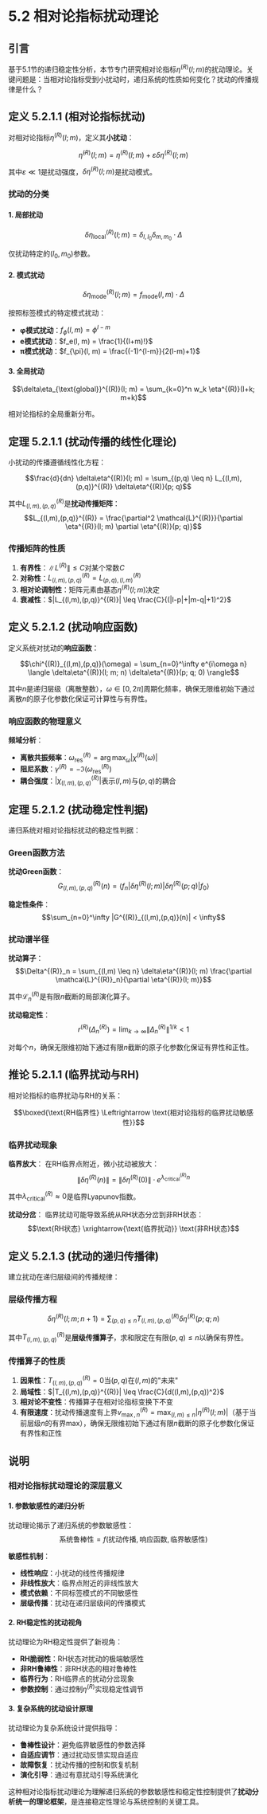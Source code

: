 # 5.2 相对论指标扰动理论

## 引言

基于5.1节的递归稳定性分析，本节专门研究相对论指标$\eta^{(R)}(l; m)$的扰动理论。关键问题是：当相对论指标受到小扰动时，递归系统的性质如何变化？扰动的传播规律是什么？

## 定义 5.2.1.1 (相对论指标扰动)

对相对论指标$\eta^{(R)}(l; m)$，定义其**小扰动**：

$$\tilde{\eta}^{(R)}(l; m) = \eta^{(R)}(l; m) + \varepsilon \delta\eta^{(R)}(l; m)$$

其中$\varepsilon \ll 1$是扰动强度，$\delta\eta^{(R)}(l; m)$是扰动模式。

### 扰动的分类

#### 1. 局部扰动
$$\delta\eta_{\text{local}}^{(R)}(l; m) = \delta_{l,l_0} \delta_{m,m_0} \cdot \Delta$$

仅扰动特定的$(l_0, m_0)$参数。

#### 2. 模式扰动
$$\delta\eta_{\text{mode}}^{(R)}(l; m) = f_{\text{mode}}(l, m) \cdot \Delta$$

按照标签模式的特定模式扰动：
- **φ模式扰动**：$f_{\phi}(l, m) = \phi^{l-m}$
- **e模式扰动**：$f_e(l, m) = \frac{1}{(l+m)!}$
- **π模式扰动**：$f_{\pi}(l, m) = \frac{(-1)^{l-m}}{2(l-m)+1}$

#### 3. 全局扰动
$$\delta\eta_{\text{global}}^{(R)}(l; m) = \sum_{k=0}^n w_k \eta^{(R)}(l+k; m+k)$$

相对论指标的全局重新分布。

## 定理 5.2.1.1 (扰动传播的线性化理论)

小扰动的传播遵循线性化方程：

$$\frac{d}{dn} \delta\eta^{(R)}(l; m) = \sum_{(p,q) \leq n} L_{(l,m),(p,q)}^{(R)} \delta\eta^{(R)}(p; q)$$

其中$L_{(l,m),(p,q)}^{(R)}$是**扰动传播矩阵**：
$$L_{(l,m),(p,q)}^{(R)} = \frac{\partial^2 \mathcal{L}^{(R)}}{\partial \eta^{(R)}(l; m) \partial \eta^{(R)}(p; q)}$$

### 传播矩阵的性质

1. **有界性**：$\|L^{(R)}\| \leq C$对某个常数$C$
2. **对称性**：$L_{(l,m),(p,q)}^{(R)} = L_{(p,q),(l,m)}^{(R)}$
3. **相对论调制性**：矩阵元素由基态$\eta^{(R)}(l; m)$决定
4. **衰减性**：$|L_{(l,m),(p,q)}^{(R)}| \leq \frac{C}{(|l-p|+|m-q|+1)^2}$

## 定义 5.2.1.2 (扰动响应函数)

定义系统对扰动的**响应函数**：

$$\chi^{(R)}_{(l,m),(p,q)}(\omega) = \sum_{n=0}^\infty e^{i\omega n} \langle \delta\eta^{(R)}(l; m; n) \delta\eta^{(R)}(p; q; 0) \rangle$$

其中$n$是递归层级（离散整数），$\omega \in [0,2\pi]$周期化频率，确保无限维初始下通过离散$n$的原子化参数化保证可计算性与有界性。

### 响应函数的物理意义

**频域分析**：
- **离散共振频率**：$\omega_{\text{res}}^{(R)} = \arg\max_{\omega} |\chi^{(R)}(\omega)|$
- **阻尼系数**：$\gamma^{(R)} = -\Im(\omega_{\text{res}}^{(R)})$
- **耦合强度**：$|\chi^{(R)}_{(l,m),(p,q)}|$表示$(l,m)$与$(p,q)$的耦合

## 定理 5.2.1.2 (扰动稳定性判据)

递归系统对相对论指标扰动的稳定性判据：

### Green函数方法

**扰动Green函数**：
$$G^{(R)}_{(l,m),(p,q)}(n) = \langle f_n | \delta\eta^{(R)}(l; m) | \delta\eta^{(R)}(p; q) | f_0 \rangle$$

**稳定性条件**：
$$\sum_{n=0}^\infty |G^{(R)}_{(l,m),(p,q)}(n)| < \infty$$

### 扰动谱半径

**扰动算子**：
$$\Delta^{(R)}_n = \sum_{(l,m) \leq n} \delta\eta^{(R)}(l; m) \frac{\partial \mathcal{L}^{(R)}_n}{\partial \eta^{(R)}(l; m)}$$

其中$\mathcal{L}^{(R)}_n$是有限$n$截断的局部演化算子。

**扰动稳定性**：
$$r^{(R)}(\Delta^{(R)}_n) = \lim_{k \to \infty} \|\Delta^{(R)}_n\|^{1/k} < 1$$

对每个$n$，确保无限维初始下通过有限$n$截断的原子化参数化保证有界性和正性。

## 推论 5.2.1.1 (临界扰动与RH)

相对论指标的临界扰动与RH的关系：

$$\boxed{\text{RH临界性} \Leftrightarrow \text{相对论指标的临界扰动敏感性}}$$

### 临界扰动现象

**临界放大**：
在RH临界点附近，微小扰动被放大：
$$\|\delta\eta^{(R)}(n)\| = \|\delta\eta^{(R)}(0)\| \cdot e^{\lambda^{(R)}_{\text{critical}} n}$$

其中$\lambda^{(R)}_{\text{critical}} \approx 0$是临界Lyapunov指数。

**扰动分岔**：
临界扰动可能导致系统从RH状态分岔到非RH状态：
$$\text{RH状态} \xrightarrow{\text{临界扰动}} \text{非RH状态}$$

## 定义 5.2.1.3 (扰动的递归传播律)

建立扰动在递归层级间的传播规律：

### 层级传播方程
$$\delta\eta^{(R)}(l; m; n+1) = \sum_{(p,q) \leq n} T_{(l,m),(p,q)}^{(R)} \delta\eta^{(R)}(p; q; n)$$

其中$T_{(l,m),(p,q)}^{(R)}$是**层级传播算子**，求和限定在有限$(p,q) \leq n$以确保有界性。

### 传播算子的性质

1. **因果性**：$T_{(l,m),(p,q)}^{(R)} = 0$当$(p,q)$在$(l,m)$的"未来"
2. **局域性**：$|T_{(l,m),(p,q)}^{(R)}| \leq \frac{C}{d((l,m),(p,q))^2}$
3. **相对论不变性**：传播算子在相对论指标变换下不变
4. **有限速度**：扰动传播速度有上界$v_{\max,n}^{(R)} = \max_{(l,m) \leq n} |\eta^{(R)}(l; m)|$（基于当前层级$n$的有界max），确保无限维初始下通过有限$n$截断的原子化参数化保证有界性和正性

## 说明

### **相对论指标扰动理论的深层意义**

#### **1. 参数敏感性的递归分析**
扰动理论揭示了递归系统的参数敏感性：
$$\text{系统鲁棒性} = f(\text{扰动传播}, \text{响应函数}, \text{临界敏感性})$$

**敏感性机制**：
- **线性响应**：小扰动的线性传播规律
- **非线性放大**：临界点附近的非线性放大
- **模式依赖**：不同标签模式的不同敏感性
- **层级传播**：扰动在递归层级间的传播模式

#### **2. RH稳定性的扰动视角**
扰动理论为RH稳定性提供了新视角：
- **RH脆弱性**：RH状态对扰动的极端敏感性
- **非RH鲁棒性**：非RH状态的相对鲁棒性
- **临界行为**：RH临界点的扰动分岔现象
- **参数控制**：通过控制$\eta^{(R)}$实现稳定性调节

#### **3. 复杂系统的扰动设计原理**
扰动理论为复杂系统设计提供指导：
- **鲁棒性设计**：避免临界敏感性的参数选择
- **自适应调节**：通过扰动反馈实现自适应
- **故障恢复**：扰动传播的控制和恢复机制
- **演化引导**：通过有意扰动引导系统演化

这种相对论指标扰动理论为理解递归系统的参数敏感性和稳定性控制提供了**扰动分析统一的理论框架**，是连接稳定性理论与系统控制的关键工具。
